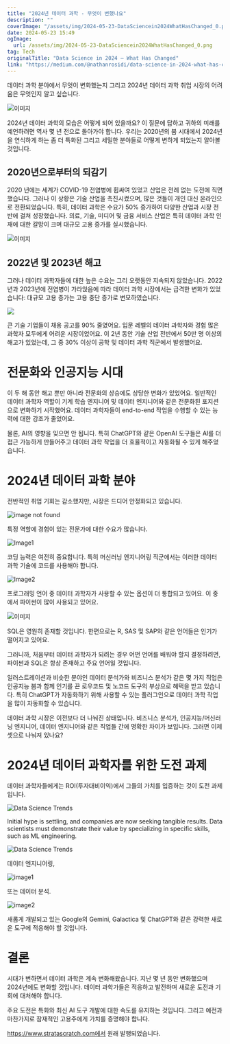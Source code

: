 ```yaml
---
title: "2024년 데이터 과학 - 무엇이 변했나요"
description: ""
coverImage: "/assets/img/2024-05-23-DataSciencein2024WhatHasChanged_0.png"
date: 2024-05-23 15:49
ogImage:
  url: /assets/img/2024-05-23-DataSciencein2024WhatHasChanged_0.png
tag: Tech
originalTitle: "Data Science in 2024 — What Has Changed"
link: "https://medium.com/@nathanrosidi/data-science-in-2024-what-has-changed-c6be8f3ddbd7"
---
```


데이터 과학 분야에서 무엇이 변화했는지 그리고 2024년 데이터 과학 취업 시장의 어려움은 무엇인지 알고 싶습니다.

![이미지](/assets/img/2024-05-23-DataSciencein2024WhatHasChanged_0.png)

2024년 데이터 과학의 모습은 어떻게 되어 있을까요? 이 질문에 답하고 귀하의 미래를 예언하려면 역사 몇 년 전으로 돌아가야 합니다. 우리는 2020년의 붐 시대에서 2024년을 연식하게 하는 좀 더 특화된 그리고 세밀한 분야들로 어떻게 변하게 되었는지 알아볼 것입니다.

## 2020년으로부터의 되감기

<div class="content-ad"></div>

2020 년에는 세계가 COVID-19 전염병에 휩싸여 있었고 산업은 전례 없는 도전에 직면했습니다. 그러나 이 상황은 기술 산업을 촉진시켰으며, 많은 것들이 개인 대신 온라인으로 전환되었습니다. 특히, 데이터 과학은 수요가 50% 증가하여 다양한 산업과 시장 전반에 걸쳐 성장했습니다. 의료, 기술, 미디어 및 금융 서비스 산업은 특히 데이터 과학 인재에 대한 갈망이 크며 대규모 고용 증가를 실시했습니다.

![이미지](/assets/img/2024-05-23-DataSciencein2024WhatHasChanged_1.png)

## 2022년 및 2023년 해고

그러나 데이터 과학자들에 대한 높은 수요는 그리 오랫동안 지속되지 않았습니다. 2022년과 2023년에 전염병이 가라앉음에 따라 데이터 과학 시장에서는 급격한 변화가 있었습니다: 대규모 고용 증가는 고용 중단 증가로 변모하였습니다.

<div class="content-ad"></div>

<img src="/assets/img/2024-05-23-DataSciencein2024WhatHasChanged_2.png" />

큰 기술 기업들이 채용 공고를 90% 줄였어요. 입문 레벨의 데이터 과학자와 경험 많은 과학자 모두에게 어려운 시장이었어요. 이 2년 동안 기술 산업 전반에서 50만 명 이상의 해고가 있었는데, 그 중 30% 이상이 공학 및 데이터 과학 직군에서 발생했어요.

# 전문화와 인공지능 시대

이 두 해 동안 해고 뿐만 아니라 전문화의 상승에도 상당한 변화가 있었어요. 일반적인 데이터 과학자 역할이 기계 학습 엔지니어 및 데이터 엔지니어와 같은 전문화된 포지션으로 변화하기 시작했어요. 데이터 과학자들이 end-to-end 작업을 수행할 수 있는 능력에 대한 강조가 줄었어요.

<div class="content-ad"></div>

물론, AI의 영향을 잊으면 안 됩니다. 특히 ChatGPT와 같은 OpenAI 도구들은 AI를 더 접근 가능하게 만들어주고 데이터 과학 작업을 더 효율적이고 자동화될 수 있게 해주었습니다.

# 2024년 데이터 과학 분야

전반적인 취업 기회는 감소했지만, 시장은 드디어 안정화되고 있습니다.

![image not found](/assets/img/2024-05-23-DataSciencein2024WhatHasChanged_3.png)

<div class="content-ad"></div>

특정 역할에 경험이 있는 전문가에 대한 수요가 많습니다.

![Image1](/assets/img/2024-05-23-DataSciencein2024WhatHasChanged_4.png)

코딩 능력은 여전히 중요합니다. 특히 머신러닝 엔지니어링 직군에서는 이러한 데이터 과학 기술에 코드를 사용해야 합니다.

![Image2](/assets/img/2024-05-23-DataSciencein2024WhatHasChanged_5.png)

<div class="content-ad"></div>

프로그래밍 언어 중 데이터 과학자가 사용할 수 있는 옵션이 더 통합되고 있어요. 이 중에서 파이썬이 많이 사용되고 있어요.

![이미지](/assets/img/2024-05-23-DataSciencein2024WhatHasChanged_6.png)

SQL은 영원히 존재할 것입니다. 한편으로는 R, SAS 및 SAP와 같은 언어들은 인기가 떨어지고 있어요.

그러니까, 처음부터 데이터 과학자가 되려는 경우 어떤 언어를 배워야 할지 결정하려면, 파이썬과 SQL은 항상 존재하고 주요 언어일 것입니다.

<div class="content-ad"></div>

일러스트레이션과 비슷한 분야인 데이터 분석가와 비즈니스 분석가 같은 몇 가지 직업은 인공지능 붐과 함께 인기를 끈 로우코드 및 노코드 도구의 부상으로 혜택을 받고 있습니다. 특히 ChatGPT가 자동화하기 위해 사용할 수 있는 플러그인으로 데이터 과학 작업을 많이 자동화할 수 있습니다.

데이터 과학 시장은 이전보다 더 나눠진 상태입니다. 비즈니스 분석가, 인공지능/머신러닝 엔지니어, 데이터 엔지니어와 같은 직업들 간에 명확한 차이가 보입니다. 그러면 이제 셋으로 나눠져 있나요?

# 2024년 데이터 과학자를 위한 도전 과제

데이터 과학자들에게는 ROI(투자대비이익)에서 그들의 가치를 입증하는 것이 도전 과제입니다.

<div class="content-ad"></div>

![Data Science Trends](/assets/img/2024-05-23-DataSciencein2024WhatHasChanged_7.png)

Initial hype is settling, and companies are now seeking tangible results. Data scientists must demonstrate their value by specializing in specific skills, such as ML engineering.

![Data Science Trends](/assets/img/2024-05-23-DataSciencein2024WhatHasChanged_8.png)

<div class="content-ad"></div>

데이터 엔지니어링,

![image1](/assets/img/2024-05-23-DataSciencein2024WhatHasChanged_9.png)

또는 데이터 분석.

![image2](/assets/img/2024-05-23-DataSciencein2024WhatHasChanged_10.png)

<div class="content-ad"></div>

새롭게 개발되고 있는 Google의 Gemini, Galactica 및 ChatGPT와 같은 강력한 새로운 도구에 적응해야 할 것입니다.

# 결론

시대가 변하면서 데이터 과학은 계속 변화해왔습니다. 지난 몇 년 동안 변화했으며 2024년에도 변화할 것입니다. 데이터 과학가들은 적응하고 발전하며 새로운 도전과 기회에 대처해야 합니다.

주요 도전은 특화와 최신 AI 도구 개발에 대한 속도를 유지하는 것입니다. 그리고 예전과 마찬가지로 잠재적인 고용주에게 가치를 증명해야 합니다.

<div class="content-ad"></div>

https://www.stratascratch.com에서 원래 발행되었습니다.
